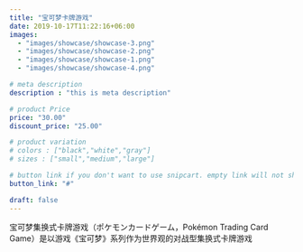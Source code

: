 ```yaml
---
title: "宝可梦卡牌游戏"
date: 2019-10-17T11:22:16+06:00
images: 
  - "images/showcase/showcase-3.png"
  - "images/showcase/showcase-2.png"
  - "images/showcase/showcase-1.png"
  - "images/showcase/showcase-4.png"

# meta description
description : "this is meta description"

# product Price
price: "30.00"
discount_price: "25.00"

# product variation
# colors : ["black","white","gray"]
# sizes : ["small","medium","large"]

# button link if you don't want to use snipcart. empty link will not show button
button_link: "#"

draft: false
---
```


宝可梦集换式卡牌游戏（ポケモンカードゲーム，Pokémon Trading Card Game）是以游戏《宝可梦》系列作为世界观的对战型集换式卡牌游戏
